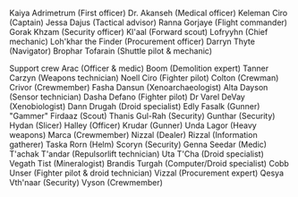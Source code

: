 Kaiya Adrimetrum (First officer)
Dr. Akanseh (Medical officer)
Keleman Ciro (Captain)
Jessa Dajus (Tactical advisor)
Ranna Gorjaye (Flight commander)
Gorak Khzam (Security officer)
Kl'aal (Forward scout)
Lofryyhn (Chief mechanic)
Loh'khar the Finder (Procurement officer)
Darryn Thyte (Navigator)
Brophar Tofarain (Shuttle pilot & mechanic)

Support crew
Arac (Officer & medic)
Boom (Demolition expert)
Tanner Carzyn (Weapons technician)
Noell Ciro (Fighter pilot)
Colton (Crewman)
Crivor (Crewmember)
Fasha Dansun (Xenoarchaeologist)
Alta Dayson (Sensor technician)
Dasha Defano (Fighter pilot)
Dr Varel DeVay (Xenobiologist)
Dann Drugah (Droid specialist)
Edly Fasalk (Gunner)
"Gammer" Firdaaz (Scout)
Thanis Gul-Rah (Security)
Gunthar (Security)
Hydan (Slicer)
Halley (Officer)
Krudar (Gunner)
Unda Lagor (Heavy weapons)
Marca (Crewmember)
Nizzal (Dealer)
Rizzal (Information gatherer)
Taska Rorn (Helm)
Scoryn (Security)
Genna Seedar (Medic)
T'achak T'andar (Repulsorlift technician)
Uta T'Cha (Droid specialist)
Vegath Tist (Mineralogist)
Brandis Turgah (Computer/Droid specialist)
Cobb Unser (Fighter pilot & droid technician)
Vizzal (Procurement expert)
Qesya Vth'naar (Security)
Vyson (Crewmember)